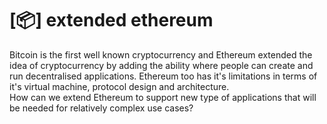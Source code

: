 # [📦] extended ethereum
Bitcoin is the first well known cryptocurrency and Ethereum extended the idea of cryptocurrency by adding the ability where people can create and run decentralised applications.
Ethereum too has it's limitations in terms of it's virtual machine, protocol design and architecture. 
<br>How can we extend Ethereum to support new type of applications that will be needed for relatively complex use cases?

